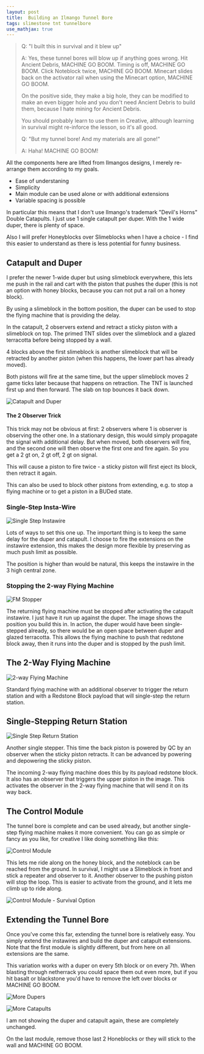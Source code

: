```yaml
---
layout: post
title:  Building an Ilmango Tunnel Bore
tags: slimestone tnt tunnelbore
use_mathjax: true
---
```

> Q: "I built this in survival and it blew up"
> 
> A: Yes, these tunnel bores will blow up if anything goes wrong.
>    Hit Ancient Debris, MACHINE GO BOOM.  Timing is off,
>    MACHINE GO BOOM.  Click Noteblock twice,
>    MACHINE GO BOOM.  Minecart slides back on the activator rail
>    when using the Minecart option, MACHINE GO BOOM.  
>
>    On the positive side, they make a big hole, they can be modified
>    to make an even bigger hole and you don't need Ancient Debris
>    to build them, because I hate mining for Ancient Debris.
>
>    You should
>    probably learn to use them in Creative, although learning in
>    survival might re-inforce the lesson, so it's all good.
>
> Q: "But my tunnel bore!  And my materials are all gone!"
>
> A: Haha! MACHINE GO BOOM!

All the components here are lifted from Ilmangos designs,  I merely re-arrange them
according to my goals.

* Ease of understaning
* Simplicity
* Main module can be used alone or with additional extensions
* Variable spacing is possible

In particular this means that I don't use Ilmango's trademark
"Devil's Horns" Double Catapults.  I just use 1 single catapult
per duper.  With the 1 wide duper, there is plenty of space.

Also I will prefer Honeyblocks over Slimeblocks when I have a choice -
I find this easier to understand as there is less potential for
funny business.

## Catapult and Duper

I prefer the newer 1-wide duper but using slimeblock
everywhere, this lets me push in the rail and cart with the piston
that pushes the duper (this is not an option with honey blocks,
because you can not put a rail on a honey block).

By using a slimeblock in the bottom position,
the duper can be used to stop the flying machine
that is providing the delay.

In the catapult, 2 observers extend and retract a sticky piston with a slimeblock
on top.  The primed TNT slides over the slimeblock and
a glazed terracotta before being stopped by a wall.

4 blocks above the first slimeblock is another slimeblock
that will be retracted by another piston (when this happens,
the lower part has already moved).

Both pistons will fire at the same time, but the upper slimeblock moves 2 game ticks
later because that happens on retraction.  The TNT is launched
first up and then forward. The slab on top bounces it back down.

![Catapult and Duper](/random-minecraft/assets/ilmango-tunnel-bore/catapult-and-duper.jpg)


#### The 2 Observer Trick

This trick may not be obvious at first:  2 observers
where 1 is observer is observing the other one.  In a stationary design,
this would simply propagate the signal with additional delay.
But when moved, both observers will fire, and the second one will then observe
the first one and fire again.  So you get a 2 gt on, 2 gt off, 2 gt on signal.

This will cause a piston to fire twice - a sticky piston will
first eject its block, then retract it again.

This can also be used to block other pistons from extending,
e.g. to stop a flying machine or to get a piston in a BUDed state.


### Single-Step Insta-Wire

![Single Step Instawire](/random-minecraft/assets/ilmango-tunnel-bore/single-step-instawire.jpg)

Lots of ways to set this one up.  The important thing is to keep the same delay for
the duper and catapult.  I choose to fire the extensions on the instawire extension,
this makes the design more flexible by preserving as much push limit as possible.

The position is higher than would be natural, this keeps the instawire in the 3 high
central zone.

### Stopping the 2-way Flying Machine

![FM Stopper](/random-minecraft/assets/ilmango-tunnel-bore/fm-stopper.jpg)

The returning flying machine must be stopped after activating the catapult instawire.
I just have it run up against the duper.  The image shows the position you build this in.
In action, the duper would have been single-stepped already, so there would be an open
space between duper and glazed terracotta.  This allows the flying machine to push
that redstone block away, then it runs into the duper and is stopped by the push limit.


## The 2-Way Flying Machine

![2-way Flying Machine](/random-minecraft/assets/ilmango-tunnel-bore/2-way-fm.jpg)

Standard flying machine with an additional observer to trigger the return station
and with a Redstone Block payload that will single-step the return station.

## Single-Stepping Return Station

![Single Step Return Station](/random-minecraft/assets/ilmango-tunnel-bore/return-station.jpg)

Another single stepper.  This time the back piston is powered
by QC by an observer when the sticky piston retracts.  It can
be advanced by powering and depowering the sticky piston.

The incoming 2-way flying machine does this by its payload redstone block.
It also has an observer that triggers the upper piston in the image.
This activates the observer in the 2-way flying machine that
will send it on its way back.


## The Control Module

The tunnel bore is complete and can be used already, but another single-step
flying machine makes it more convenient.  You can go as simple or fancy
as you like, for creative I like doing something like this:

![Control Module](/random-minecraft/assets/ilmango-tunnel-bore/control-module.jpg)

This lets me ride along on the honey block, and the noteblock can be reached from
the ground.  In survival, I might use a Slimeblock in front and stick a
repeater and observer to it.  Another observer to the pushing piston will stop 
the loop.  This is easier to activate from the ground, and it lets me climb
up to ride along.

![Control Module - Survival Option](/random-minecraft/assets/ilmango-tunnel-bore/control-module-survival.jpg)

## Extending the Tunnel Bore

Once you've come this far, extending the tunnel bore is relatively easy.
You simply extend the instawires and build the duper and catapult
extensions.  Note that the first module is slightly different,
but from here on all extensions are the same.

This variation works with a duper on every 5th block or on every 7th.
When blasting through netherrack you could space them out even more,
but if you hit basalt or blackstone you'd have to remove the left over blocks
or MACHINE GO BOOM.

![More Dupers](/random-minecraft/assets/ilmango-tunnel-bore/more-dupers.jpg)

![More Catapults](/random-minecraft/assets/ilmango-tunnel-bore/more-catapults.jpg)

I am not showing the duper and catapult again, these are completely unchanged.

On the last module, remove those last 2 Honeblocks or they will stick
to the wall and MACHINE GO BOOM.


